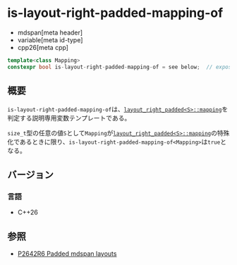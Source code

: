 # is-layout-right-padded-mapping-of
* mdspan[meta header]
* variable[meta id-type]
* cpp26[meta cpp]

```cpp
template<class Mapping>
constexpr bool is-layout-right-padded-mapping-of = see below;  // exposition only
```


## 概要
`is-layout-right-padded-mapping-of`は、[`layout_right_padded<S>::mapping`](layout_right_padded/mapping.md)を判定する説明専用変数テンプレートである。

`size_t`型の任意の値`S`として`Mapping`が[`layout_right_padded<S>::mapping`](layout_right_padded/mapping.md)の特殊化であるときに限り、`is-layout-right-padded-mapping-of<Mapping>`は`true`となる。


## バージョン
### 言語
- C++26


## 参照
- [P2642R6 Padded mdspan layouts](https://www.open-std.org/jtc1/sc22/wg21/docs/papers/2024/p2642r6.pdf)
